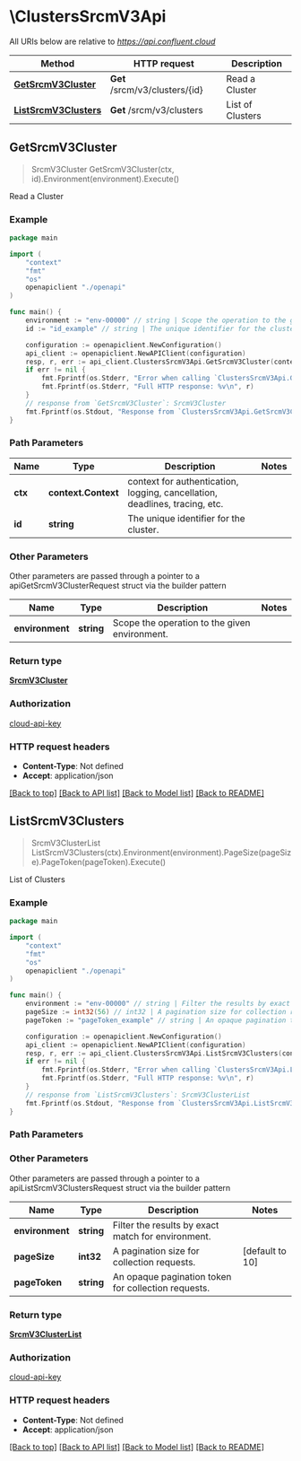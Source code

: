 # \ClustersSrcmV3Api

All URIs below are relative to *https://api.confluent.cloud*

Method | HTTP request | Description
------------- | ------------- | -------------
[**GetSrcmV3Cluster**](ClustersSrcmV3Api.md#GetSrcmV3Cluster) | **Get** /srcm/v3/clusters/{id} | Read a Cluster
[**ListSrcmV3Clusters**](ClustersSrcmV3Api.md#ListSrcmV3Clusters) | **Get** /srcm/v3/clusters | List of Clusters



## GetSrcmV3Cluster

> SrcmV3Cluster GetSrcmV3Cluster(ctx, id).Environment(environment).Execute()

Read a Cluster



### Example

```go
package main

import (
    "context"
    "fmt"
    "os"
    openapiclient "./openapi"
)

func main() {
    environment := "env-00000" // string | Scope the operation to the given environment.
    id := "id_example" // string | The unique identifier for the cluster.

    configuration := openapiclient.NewConfiguration()
    api_client := openapiclient.NewAPIClient(configuration)
    resp, r, err := api_client.ClustersSrcmV3Api.GetSrcmV3Cluster(context.Background(), id).Environment(environment).Execute()
    if err != nil {
        fmt.Fprintf(os.Stderr, "Error when calling `ClustersSrcmV3Api.GetSrcmV3Cluster``: %v\n", err)
        fmt.Fprintf(os.Stderr, "Full HTTP response: %v\n", r)
    }
    // response from `GetSrcmV3Cluster`: SrcmV3Cluster
    fmt.Fprintf(os.Stdout, "Response from `ClustersSrcmV3Api.GetSrcmV3Cluster`: %v\n", resp)
}
```

### Path Parameters


Name | Type | Description  | Notes
------------- | ------------- | ------------- | -------------
**ctx** | **context.Context** | context for authentication, logging, cancellation, deadlines, tracing, etc.
**id** | **string** | The unique identifier for the cluster. | 

### Other Parameters

Other parameters are passed through a pointer to a apiGetSrcmV3ClusterRequest struct via the builder pattern


Name | Type | Description  | Notes
------------- | ------------- | ------------- | -------------
 **environment** | **string** | Scope the operation to the given environment. | 


### Return type

[**SrcmV3Cluster**](srcm.v3.Cluster.md)

### Authorization

[cloud-api-key](../README.md#cloud-api-key)

### HTTP request headers

- **Content-Type**: Not defined
- **Accept**: application/json

[[Back to top]](#) [[Back to API list]](../README.md#documentation-for-api-endpoints)
[[Back to Model list]](../README.md#documentation-for-models)
[[Back to README]](../README.md)


## ListSrcmV3Clusters

> SrcmV3ClusterList ListSrcmV3Clusters(ctx).Environment(environment).PageSize(pageSize).PageToken(pageToken).Execute()

List of Clusters



### Example

```go
package main

import (
    "context"
    "fmt"
    "os"
    openapiclient "./openapi"
)

func main() {
    environment := "env-00000" // string | Filter the results by exact match for environment.
    pageSize := int32(56) // int32 | A pagination size for collection requests. (optional) (default to 10)
    pageToken := "pageToken_example" // string | An opaque pagination token for collection requests. (optional)

    configuration := openapiclient.NewConfiguration()
    api_client := openapiclient.NewAPIClient(configuration)
    resp, r, err := api_client.ClustersSrcmV3Api.ListSrcmV3Clusters(context.Background()).Environment(environment).PageSize(pageSize).PageToken(pageToken).Execute()
    if err != nil {
        fmt.Fprintf(os.Stderr, "Error when calling `ClustersSrcmV3Api.ListSrcmV3Clusters``: %v\n", err)
        fmt.Fprintf(os.Stderr, "Full HTTP response: %v\n", r)
    }
    // response from `ListSrcmV3Clusters`: SrcmV3ClusterList
    fmt.Fprintf(os.Stdout, "Response from `ClustersSrcmV3Api.ListSrcmV3Clusters`: %v\n", resp)
}
```

### Path Parameters



### Other Parameters

Other parameters are passed through a pointer to a apiListSrcmV3ClustersRequest struct via the builder pattern


Name | Type | Description  | Notes
------------- | ------------- | ------------- | -------------
 **environment** | **string** | Filter the results by exact match for environment. | 
 **pageSize** | **int32** | A pagination size for collection requests. | [default to 10]
 **pageToken** | **string** | An opaque pagination token for collection requests. | 

### Return type

[**SrcmV3ClusterList**](srcm.v3.ClusterList.md)

### Authorization

[cloud-api-key](../README.md#cloud-api-key)

### HTTP request headers

- **Content-Type**: Not defined
- **Accept**: application/json

[[Back to top]](#) [[Back to API list]](../README.md#documentation-for-api-endpoints)
[[Back to Model list]](../README.md#documentation-for-models)
[[Back to README]](../README.md)

